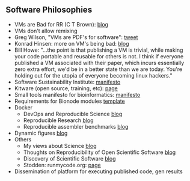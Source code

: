 Software Philosophies
---------------------

* VMs are Bad for RR (C T Brown): [blog](http://ivory.idyll.org/blog/vms-considered-harmful.html)
* VMs don't allow remixing
* Greg Wilson, "VMs are PDF's for software": [tweet](https://twitter.com/gvwilson/status/508402669825060864)
* Konrad Hinsen: more on VM's being bad: [blog](http://khinsen.wordpress.com/2013/08/14/platforms-for-reproducible-research/)
* Bill Howe: "...the point is that publishing a VM is trivial, while making your code portable and reusable for others is not. I think if everyone published a VM associated with their paper, which incurs essentially zero extra effort, we'd be in a better state than we are today. You're holding out for the utopia of everyone becoming linux hackers."
* Software Sustainability Institute: [manifesto](http://www.software.ac.uk/policy/manifesto)
* Kitware (open source, training, etc): [page](http://www.kitware.com/company/about.html)
* Small tools manifesto for bioinformatics: [manifesto](https://github.com/pjotrp/bioinformatics)
* Requirements for Bionode modules [template](https://github.com/bionode/bionode-template#bionode-template)
* Docker
  * DevOps and Reproducible Science [blog](https://medium.com/@gawbul/devops-and-reproducible-science-628ffc839de3)
  * Reproducible Research [blog](http://melissagymrek.com/science/2014/08/29/docker-reproducible-research.html)
  * Reproducible assembler benchmarks [blog](http://www.bioinformaticszen.com/post/reproducible-assembler-benchmarks/)
* Dynamic figures [blog](http://juretriglav.si/how-scientific-figures-should-work-in-2014/)
* Others
  * My views about Science [blog](https://medium.com/@bmpvieira/my-views-about-science-35045625176f)
  * Thoughts on Reproducibility of Open Scientific Software [blog](http://juretriglav.si/thoughts-on-reproducibility-of-open-scientific-software/)
  * Discovery of Scientific Software [blog](http://juretriglav.si/discovery-of-scientific-software/)
  * Stodden: runmycode.org: [page](http://ieeexplore.ieee.org/xpl/login.jsp?tp=&arnumber=6404455&url=http%3A%2F%2Fieeexplore.ieee.org%2Fxpls%2Fabs_all.jsp%3Farnumber%3D6404455)
* Dissemination of platform for executing published code, gen results
